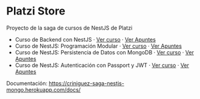 # Platzi Store

Proyecto de la saga de cursos de NestJS de Platzi

- Curso de Backend con NestJS · [Ver curso](https://platzi.com/cursos/nestjs/) · [Ver Apuntes](https://cristianiniguez.notion.site/Curso-de-Backend-con-NestJS-fd74327a39e24f53bdf65529eaf3c975)
- Curso de NestJS: Programación Modular · [Ver curso](https://platzi.com/cursos/nestjs-modular/) · [Ver Apuntes](https://cristianiniguez.notion.site/Curso-de-NestJS-Programaci-n-Modular-230f90017512489c9f0d793b8fa57679)
- Curso de NestJS: Persistencia de Datos con MongoDB · [Ver curso](https://platzi.com/cursos/nestjs-mongodb/) · [Ver Apuntes](https://cristianiniguez.notion.site/Curso-de-NestJS-Persistencia-de-Datos-con-MongoDB-36535464377b4bc08e18c432441e4116)
- Curso de NestJS: Autenticación con Passport y JWT · [Ver curso](https://platzi.com/cursos/nestjs-auth/) · [Ver Apuntes](https://cristianiniguez.notion.site/Curso-de-NestJS-Autenticaci-n-con-Passport-y-JWT-4a272445e5fb4107a97111385869f743)

Documentación: https://criniguez-saga-nestjs-mongo.herokuapp.com/docs/
